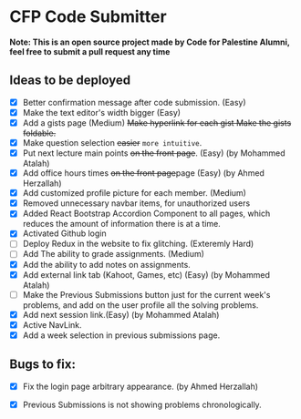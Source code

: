 # CFP Code Submitter
**Note: This is an open source project made by Code for Palestine Alumni, feel free to submit a pull request any time**  

## Ideas to be deployed
- [x] Better confirmation message after code submission. (Easy)
- [x] Make the text editor's width bigger (Easy)
- [x] Add a gists page (Medium)
    ~~Make hyperlink for each gist Make the gists foldable.~~
- [x] Make question selection ~~easier~~ `more intuitive`.
- [x] Put next lecture main points ~~on the front page~~. (Easy) (by Mohammed Atalah)
- [x] Add office hours times ~~on the front page~~page (Easy) (by Ahmed Herzallah) 
- [x] Add customized profile picture for each member. (Medium)
- [x] Removed unnecessary navbar items, for unauthorized users 
- [x] Added React Bootstrap Accordion Component to all pages, which reduces the amount of information there is at a time.
- [x] Activated Github login
- [ ] Deploy Redux in the website to fix glitching. (Exteremly Hard)
- [ ] Add The ability to grade assignments. (Medium)
- [x] Add the ability to add notes on assignments. 
- [x] Add external link tab (Kahoot, Games, etc) (Easy) (by Mohammed Atalah)
- [ ] Make the Previous Submissions button just for the current week's problems, and add on the user profile all the solving problems. 
- [x] Add next session link.(Easy) (by Mohammed Atalah)
- [x] Active NavLink.
- [x] Add a week selection in previous submissions page.
## Bugs to fix:
- [x] Fix the login page arbitrary appearance. (by Ahmed Herzallah)
- [x] Previous Submissions is not showing problems chronologically.

